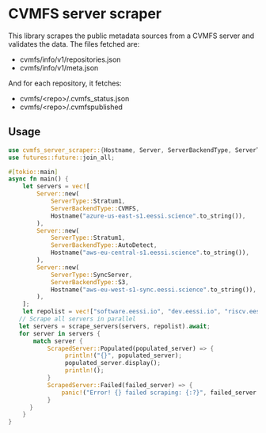 # CVMFS server scraper

This library scrapes the public metadata sources from a CVMFS server and validates the data. The files fetched are:

- cvmfs/info/v1/repositories.json
- cvmfs/info/v1/meta.json

And for each repository, it fetches:

- cvmfs/\<repo\>/.cvmfs_status.json
- cvmfs/\<repo\>/.cvmfspublished

## Usage

```rust
use cvmfs_server_scraper::{Hostname, Server, ServerBackendType, ServerType, scrape_servers, ScrapedServer};
use futures::future::join_all;

#[tokio::main]
async fn main() {
    let servers = vec![
        Server::new(
            ServerType::Stratum1,
            ServerBackendType::CVMFS,
            Hostname("azure-us-east-s1.eessi.science".to_string()),
        ),
        Server::new(
            ServerType::Stratum1,
            ServerBackendType::AutoDetect,
            Hostname("aws-eu-central-s1.eessi.science".to_string()),
        ),
        Server::new(
            ServerType::SyncServer,
            ServerBackendType::S3,
            Hostname("aws-eu-west-s1-sync.eessi.science".to_string()),
        ),
    ];
    let repolist = vec!["software.eessi.io", "dev.eessi.io", "riscv.eessi.io"];
   // Scrape all servers in parallel
   let servers = scrape_servers(servers, repolist).await;
   for server in servers {
       match server {
           ScrapedServer::Populated(populated_server) => {
                println!("{}", populated_server);
                populated_server.display();
                println!();
           }
           ScrapedServer::Failed(failed_server) => {
               panic!("Error! {} failed scraping: {:?}", failed_server.hostname, failed_server.error);
           }
      }
    }
}
```
